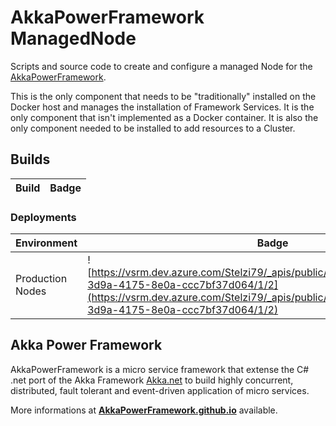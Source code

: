 # AkkaPowerFramework ManagedNode

Scripts and source code to create and configure a managed Node for the [AkkaPowerFramework](https://github.com/AkkaPowerFramework).

This is the only component that needs to be "traditionally" installed on the Docker host and manages the installation of Framework Services. It is the only component that isn't implemented as a Docker container. It is also the only component needed to be installed to add resources to a Cluster.

## Builds

| Build | Badge |
| ----- | ----- |

### Deployments

| Environment      | Badge                                                                                                                                                                                                               |
| ---------------- | ------------------------------------------------------------------------------------------------------------------------------------------------------------------------------------------------------------------- |
| Production Nodes | ![https://vsrm.dev.azure.com/Stelzi79/_apis/public/Release/badge/318a0b9d-3d9a-4175-8e0a-ccc7bf37d064/1/2](https://vsrm.dev.azure.com/Stelzi79/_apis/public/Release/badge/318a0b9d-3d9a-4175-8e0a-ccc7bf37d064/1/2) |

## Akka Power Framework

AkkaPowerFramework is a micro service framework that extense the C# .net port of the Akka Framework [Akka.net](https://getakka.net) to build highly concurrent, distributed, fault tolerant and event-driven application of micro services.

More informations at **[AkkaPowerFramework.github.io](https://AkkaPowerFramework.github.io)** available.
